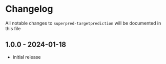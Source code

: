 # Changelog

All notable changes to `superpred-targetprediction` will be documented in this file

## 1.0.0 - 2024-01-18

- initial release
